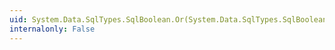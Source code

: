 ```yaml
---
uid: System.Data.SqlTypes.SqlBoolean.Or(System.Data.SqlTypes.SqlBoolean,System.Data.SqlTypes.SqlBoolean)
internalonly: False
---
```

